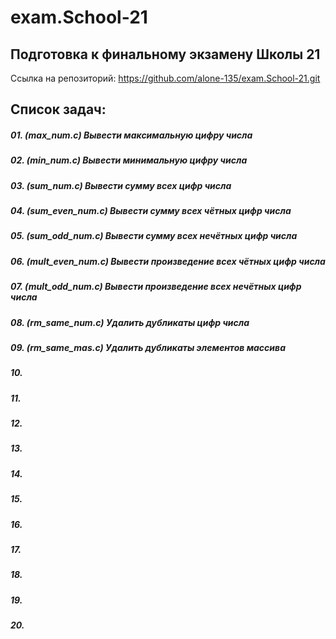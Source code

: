 # exam.School-21

## Подготовка к финальному экзамену Школы 21

Ссылка на репозиторий: https://github.com/alone-135/exam.School-21.git

## Список задач:

##### 01. (max_num.c) Вывести максимальную цифру числа
##### 02. (min_num.c) Вывести минимальную цифру числа
##### 03. (sum_num.c) Вывести сумму всех цифр числа
##### 04. (sum_even_num.c) Вывести сумму всех чётных цифр числа
##### 05. (sum_odd_num.c) Вывести сумму всех нечётных цифр числа
##### 06. (mult_even_num.c) Вывести произведение всех чётных цифр числа
##### 07. (mult_odd_num.c) Вывести произведение всех нечётных цифр числа
##### 08. (rm_same_num.c) Удалить дубликаты цифр числа
##### 09. (rm_same_mas.c) Удалить дубликаты элементов массива
##### 10.
##### 11.
##### 12.
##### 13.
##### 14.
##### 15.
##### 16.
##### 17.
##### 18.
##### 19.
##### 20.
#####
#####

